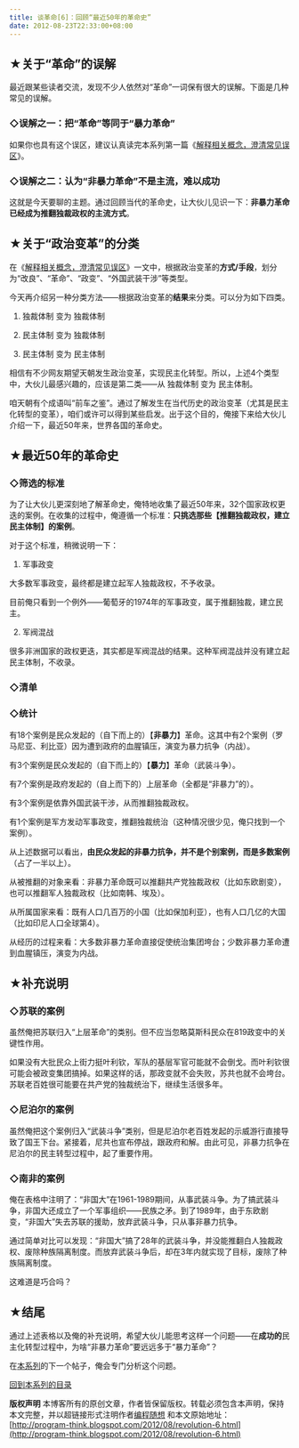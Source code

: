 ```yaml
---
title: 谈革命[6]：回顾“最近50年的革命史”
date: 2012-08-23T22:33:00+08:00
---
```


## ★关于“革命”的误解

最近跟某些读者交流，发现不少人依然对“革命”一词保有很大的误解。下面是几种常见的误解。

### ◇误解之一：把“革命”等同于“暴力革命”

如果你也具有这个误区，建议认真读完本系列第一篇《[解释相关概念，澄清常见误区](https://program-think.blogspot.com/2011/12/revolution-1.html)》。

### ◇误解之二：认为“非暴力革命”不是主流，难以成功

这就是今天要聊的主题。通过回顾当代的革命史，让大伙儿见识一下：**非暴力革命已经成为推翻独裁政权的主流方式**。

## ★关于“政治变革”的分类

在《[解释相关概念，澄清常见误区](https://program-think.blogspot.com/2011/12/revolution-1.html)》一文中，根据政治变革的**方式/手段**，划分为“改良”、“革命”、“政变”、“外国武装干涉”等类型。

今天再介绍另一种分类方法——根据政治变革的**结果**来分类。可以分为如下四类。

1. 独裁体制 变为 独裁体制

3. 民主体制 变为 独裁体制

4. 民主体制 变为 民主体制

相信有不少网友期望天朝发生政治变革，实现民主化转型。所以，上述4个类型中，大伙儿最感兴趣的，应该是第二类——从 独裁体制 变为 民主体制。

咱天朝有个成语叫“前车之鉴”。通过了解发生在当代历史的政治变革（尤其是民主化转型的变革），咱们或许可以得到某些启发。出于这个目的，俺接下来给大伙儿介绍一下，最近50年来，世界各国的革命史。

## ★最近50年的革命史

### ◇筛选的标准

为了让大伙儿更深刻地了解革命史，俺特地收集了最近50年来，32个国家政权更迭的案例。在收集的过程中，俺遵循一个标准：**只挑选那些【推翻独裁政权，建立民主体制】的案例**。

对于这个标准，稍微说明一下：

1. 军事政变

大多数军事政变，最终都是建立起军人独裁政权，不予收录。

目前俺只看到一个例外——葡萄牙的1974年的军事政变，属于推翻独裁，建立民主。

2. 军阀混战

很多非洲国家的政权更迭，其实都是军阀混战的结果。这种军阀混战并没有建立起民主体制，不收录。

### ◇清单

### ◇统计

有18个案例是民众发起的（自下而上的）【**非暴力**】革命。这其中有2个案例（罗马尼亚、利比亚）因为遭到政府的血腥镇压，演变为暴力抗争（内战）。

有3个案例是民众发起的（自下而上的）【**暴力**】革命（武装斗争）。

有7个案例是政府发起的（自上而下的）上层革命（全都是“非暴力”的）。

有3个案例是依靠外国武装干涉，从而推翻独裁政权。

有1个案例是军方发动军事政变，推翻独裁统治（这种情况很少见，俺只找到一个案例）。

从上述数据可以看出，**由民众发起的非暴力抗争，并不是个别案例，而是多数案例**（占了一半以上）。

从被推翻的对象来看：非暴力革命既可以推翻共产党独裁政权（比如东欧剧变），也可以推翻军人独裁政权（比如南韩、埃及）。

从所属国家来看：既有人口几百万的小国（比如保加利亚），也有人口几亿的大国（比如印尼人口全球第4）。

从经历的过程来看：大多数非暴力革命直接促使统治集团垮台；少数非暴力革命遭到血腥镇压，演变为内战。

## ★补充说明

### ◇苏联的案例

虽然俺把苏联归入“上层革命”的类别。但不应当忽略莫斯科民众在819政变中的关键性作用。

如果没有大批民众上街力挺叶利钦，军队的基层军官可能就不会倒戈。而叶利钦很可能会被政变集团搞掉。如果这样的话，那政变就不会失败，苏共也就不会垮台。苏联老百姓很可能要在共产党的独裁统治下，继续生活很多年。

### ◇尼泊尔的案例

虽然俺把这个案例归入“武装斗争”类别，但是尼泊尔老百姓发起的示威游行直接导致了国王下台。紧接着，尼共也宣布停战，跟政府和解。由此可见，非暴力抗争在尼泊尔的民主转型过程中，起了重要作用。

### ◇南非的案例

俺在表格中注明了：“非国大”在1961-1989期间，从事武装斗争。为了搞武装斗争，非国大还成立了一个军事组织——民族之矛。到了1989年，由于东欧剧变，“非国大”失去苏联的援助，放弃武装斗争，只从事非暴力抗争。

通过简单对比可以发现：“非国大”搞了28年的武装斗争，并没能推翻白人独裁政权、废除种族隔离制度。而放弃武装斗争后，却在3年内就实现了目标，废除了种族隔离制度。

这难道是巧合吗？

## ★结尾

通过上述表格以及俺的补充说明，希望大伙儿能思考这样一个问题——在**成功的**民主化转型过程中，为啥“非暴力革命”要远远多于“暴力革命”？

在[本系列](https://program-think.blogspot.com/2011/12/revolution-0.html#index)的下一个帖子，俺会专门分析这个问题。

[回到本系列的目录](https://program-think.blogspot.com/2011/12/revolution-0.html#index)

**版权声明** 
本博客所有的原创文章，作者皆保留版权。转载必须包含本声明，保持本文完整，并以超链接形式注明作者[编程随想](mailto:program.think@gmail.com) 和本文原始地址：  
[http://program-think.blogspot.com/2012/08/revolution-6.html](http://program-think.blogspot.com/2012/08/revolution-6.html)